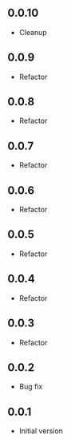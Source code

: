 ## 0.0.10

-   Cleanup

## 0.0.9

-   Refactor

## 0.0.8

-   Refactor

## 0.0.7

-   Refactor

## 0.0.6

-   Refactor

## 0.0.5

-   Refactor

## 0.0.4

-   Refactor

## 0.0.3

-   Refactor

## 0.0.2

-   Bug fix

## 0.0.1

-   Initial version
